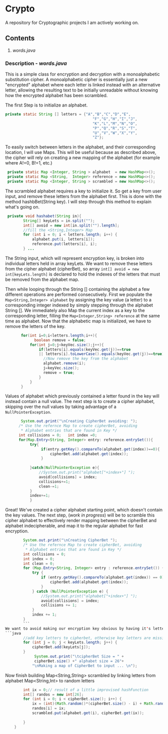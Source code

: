 # **Crypto**  
A repository for Cryptographic projects I am actively working on. 

## Contents
1. _words.java_

### Description - _words.java_
This is a simple class for encryption and decryption with a monoalphabetic substitution cipher. A monoalphabetic cipher is essentially just a new "encrypted" alphabet where each letter is linked instead with an alternative letter, allowing the resulting text to be initially unreadable without knowing how the encrypted alphabet has been scrambled.  

The first Step is to initialize an alphabet. 
```java 
private static String [] letters = {"A","B","C","D","E",
                                       "F","G","H","I","J",
                                       "K","L","M","N","O",
                                       "P","Q","R","S","T",
                                       "U","V","W","X","Y",
                                       "Z"};
```
To easily switch between letters in the alphabet, and their corresponding location, I will use Maps. This will be useful because as described above, the cipher will rely on creating a new mapping of the alphabet (for example where A!=0, B!=1, etc.) 
```java
 private static Map <Integer, String > alphabet  = new HashMap<>();
 private static Map <String,  Integer> reference = new HashMap<>();
 private static Map <Integer, String > scrambled = new HashMap<>(); 
```
The scrambled alphabet requires a key to initialize it. So get a key from user input, and remove these letters from the alphabet first. This is done with the method hashbBet(String key). I will step through this method to explain what's going on. 
```java
 private void hashabet(String in){
        String[] keyLets = in.split("");
        int[] avoid = new int[in.split("").length];
        //fill the <String,Integer> Map
        for (int i = 0; i < letters.length; i++) {
            alphabet.put(i, letters[i]);
            reference.put(letters[i], i);
        } ... 
```
The String input, which will represent encryption key, is broken into individual letters held in array keyLets. We want to remove these letters from the cipher alphabet (cipherBet), so array `int[] avoid = new int[keyLets.length]` is declared to hold the indexes of the letters that must be removed from the alphabet map. 

Then while looping through the String [] containing the alphabet a few different operations are performed consecutively. First we populate the `Map<String,Integer> alphabet` by assigning the key value (a letter) to a corresponding integer indexed by simply stepping through the alphabet String []. We immediately also Map the current index as a key to the corresponding letter, filling the `Map<Integer,String> reference` at the same time as alphabet. Now that the alphabetic map is initialized, we have to remove the letters of the key. 
```java
       for(int i=0;i<letters.length;i++){
             boolean remove = false;
           for(int j=0;j<keyVec.size();j++){
               if(letters[i].equals(keyVec.get(j))==true 
               || letters[i].toLowerCase().equals(keyVec.get(j))==true){
                 //Now remove the key from the alphabet 
                 alphabet.remove(i);
                 j=keyVec.size();
                 remove = true;
               }
           }
       }
```
Values of alphabet which previously contained a letter found in the key will instead contain a null value. The next step is to create a cipher alphabet, skipping over the null values by taking advantage of a `NullPointerException`. 
```java
       System.out.print("\nCreating CipherBet avoiding: ");
      /* Use the refernce Map to create cipherBet, avoiding
       * Alphabet entries that are found in Key */
      int collisions = 0;   int index =0; 
      for(Map.Entry<String, Integer> entry: reference.entrySet()){
           try{
                if(entry.getKey().compareTo(alphabet.get(index))==0){
                    cipherBet.add(alphabet.get(index));
                }
                
           }catch(NullPointerException e){
               //System.out.print("alphabet["+index+"] ");
               avoid[collisions] = index;
               collisions+=1;
               clean-=1;
           }
           index+=1;
           }
```
Great! We've created a cipher alphabet starting point, which doesn't contain the key values. The next step, (*_work in progress_*) will be to scramble this cipher alphabet to effectively render mapping between the cipherBet and alphabet indecipherable, and map it to the regular alphabet for fast encryption. 

```java
        System.out.print("\nCreating CipherBet ");
        /* Use the refernce Map to create cipherBet, avoiding
         * Alphabet entries that are found in Key */
        int collisions = 0;
        int index = 0;
        int clean = 0;
        for (Map.Entry<String, Integer> entry : reference.entrySet()) {
            try {
                if (entry.getKey().compareTo(alphabet.get(index)) == 0) {
                    cipherBet.add(alphabet.get(index));
                } 
            } catch (NullPointerException e) {
                //System.out.print("alphabet["+index+"] ");
                avoid[collisions] = index;
                collisions += 1;
            }
            index += 1;
        }
        ```
We want to avoid making our encryption key obvious by having it's letters absent from the encrypted text. This is addressed by recombining them into the cipherBet Map, which hasn't been mapped yet anyway. 
```java
        //add key letters to cipherbet, otherwise key letters are missing from encrypted text
        for (int j = 0; j < keyLets.length; j++) {
            cipherBet.add(keyLets[j]);
        }
             System.out.print("\tcipherBet Size = " + 
             cipherBet.size() +" alphabet size = 26"+
            "\nMaking a map of CipherBet to input ... \n");
```
Now finish building Map<String,String> scrambled by linking letters from alphabet Map<String,Int> to random letters 

```java
        int ix = 0;// result of a little improvised hashFunction 
        int[] randos = new int[26];
        for (int i = 0; i < cipherBet.size(); i++) {
            ix = (int)(Math.random()*(cipherBet.size() - i) + Math.random());
            randos[i] = ix;
            scrambled.put(alphabet.get(i), cipherBet.get(ix));
           
        }
    }
```
